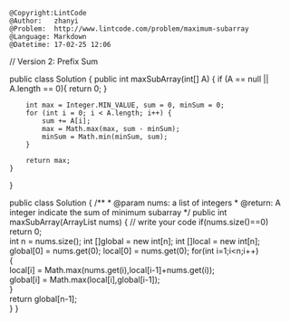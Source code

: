 ```
@Copyright:LintCode
@Author:   zhanyi
@Problem:  http://www.lintcode.com/problem/maximum-subarray
@Language: Markdown
@Datetime: 17-02-25 12:06
```

// Version 2: Prefix Sum

public class Solution {
    public int maxSubArray(int[] A) {
        if (A == null || A.length == 0){
            return 0;
        }
        
        int max = Integer.MIN_VALUE, sum = 0, minSum = 0;
        for (int i = 0; i < A.length; i++) {
            sum += A[i];
            max = Math.max(max, sum - minSum);
            minSum = Math.min(minSum, sum);
        }

        return max;
    }
}



public class Solution {
    /**
     * @param nums: a list of integers
     * @return: A integer indicate the sum of minimum subarray
     */
    public int maxSubArray(ArrayList<Integer> nums) {
        // write your code
        if(nums.size()==0)  
            return 0;  
        int n = nums.size();
        int []global = new int[n];
        int []local = new int[n];
        global[0] = nums.get(0);
        local[0] = nums.get(0);
        for(int i=1;i<n;i++)  
        {  
            local[i] = Math.max(nums.get(i),local[i-1]+nums.get(i));  
            global[i] = Math.max(local[i],global[i-1]);  
        }  
        return global[n-1];  
    }
}